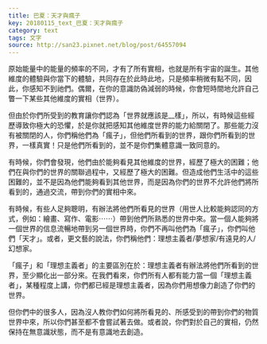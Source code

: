 ```yaml
---
title: 巴夏：天才與瘋子
key: 20180115_text_巴夏：天才與瘋子
category: text
tags: 文字
source: http://san23.pixnet.net/blog/post/64557094
---
```


原始能量中的能量的頻率的不同，才有了所有實相，也就是所有宇宙的誕生。其他維度的體驗與你當下的體驗，共同存在於此時此地，只是頻率稍微有點不同，因此，你感知不到祂們。偶爾，在你的意識防偽減弱的時候，你會短時間地允許自己瞥一下某些其他維度的實相（世界）。

但由於你們所受到的教育讓你們認為「世界就應該是__樣」，所以，有時候這些經歷導致你極大的恐懼，於是你就把感知其他維度世界的能力給關閉了。那些能力沒有被關閉的人，你們稱他們為「瘋子」，但他們所看到的世界，跟你們所看到的世界，一樣真實！只是他們所看到的，並不是你們集體意識一致同意的。

有時候，你們會發現，他們由於能夠看見其他維度的世界，經歷了極大的困難；他們在與你們的世界的關聯過程中，又經歷了極大的困難。但造成他們生活中的這些困難的，並不是因為他們能夠看到其他世界，而是因為你們的世界不允許他們將所看到的，通過交流，帶到你們的實相中來。

有時候，有些人足夠聰明，有辦法將他們所看見的世界（用世人比較能夠認同的方式，例如：繪畫、寫作、電影⋯⋯）帶到他們所熟悉的世界中來。當一個人能夠將一個世界的信息流暢地帶到另一個世界時，你們不再叫他們為「瘋子」，你們叫他們「天才」。或者，更文藝的說法，你們稱他們：理想主義者/夢想家/有遠見的人/幻想家。

「瘋子」和「理想主義者」的主要區別在於：理想主義者有辦法將他們所看到的世界，至少顯化出一部分來。在我們看來，你們所有人都有能力當一個「理想主義者」，某種程度上講，你們都已經是理想主義者，因為你們用想像力創造了你們的世界。

但你們中的很多人，因為沒人教你們如何將所看見的、所感受到的帶到你們的物質世界中來，所以你們甚至都不會嘗試著去做。或者說，你們對於自己的實相，仍然保持在無意識狀態，而不是有意識地去創造。
